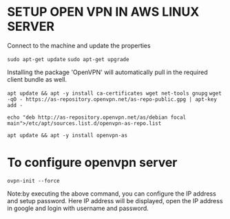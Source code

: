 
# SETUP OPEN VPN IN AWS LINUX SERVER

Connect to the machine and update the properties

```sudo apt-get update```
```sudo apt-get upgrade```

Installing the package 'OpenVPN' will automatically pull in the required client bundle as well.

```apt update && apt -y install ca-certificates wget net-tools gnupg```
```wget -qO - https://as-repository.openvpn.net/as-repo-public.gpg | apt-key add -```

```echo "deb http://as-repository.openvpn.net/as/debian focal main">/etc/apt/sources.list.d/openvpn-as-repo.list```

```apt update && apt -y install openvpn-as```
 
# To configure openvpn server

```ovpn-init --force```

Note:by executing the above command, you can configure the IP address and setup password. Here IP address will be displayed, open the IP address in google and login with username and password. 
